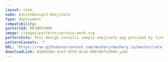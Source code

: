 ```yaml
---
layout: item
name: AshishDesign3-Emojivoto
type: deployment
compatibility: 
patternId: MESHERY000
image: /images/patterns/service-mesh.svg
patternInfo: This design installs sample emojivoto app provided by linkerd
patternCaveats: ""
URL: 'https://raw.githubusercontent.com/meshery/meshery.io/master/catalog/0abbb3bd-3ce7-4fb5-8ca5-8863d6fe3660.yaml'
downloadLink: 0abbb3bd-3ce7-4fb5-8ca5-8863d6fe3660.yaml
---
```

